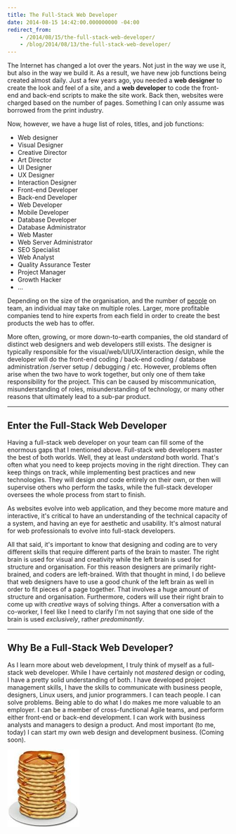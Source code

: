 ```yaml
---
title: The Full-Stack Web Developer
date: 2014-08-15 14:42:00.000000000 -04:00
redirect_from:
    - /2014/08/15/the-full-stack-web-developer/
    - /blog/2014/08/13/the-full-stack-web-developer/
---
```

The Internet has changed a lot over the years. Not just in the way we use it, but also in the way we build it. As a result, we have new job functions being created almost daily. Just a few years ago, you needed a **web designer** to create the look and feel of a site, and a **web developer** to code the front-end and back-end scripts to make the site work. Back then, websites were charged based on the number of pages. Something I can only assume was borrowed from the print industry.

Now, however, we have a huge list of roles, titles, and job functions:

- Web designer
- Visual Designer
- Creative Director
- Art Director
- UI Designer
- UX Designer
- Interaction Designer
- Front-end Developer
- Back-end Developer
- Web Developer
- Mobile Developer
- Database Developer
- Database Administrator
- Web Master
- Web Server Administrator
- SEO Specialist
- Web Analyst
- Quality Assurance Tester
- Project Manager
- Growth Hacker
- ...

Depending on the size of the organisation, and the number of [people](/blog/2014/07/30/people-are-not-resources/) on team, an individual may take on multiple roles. Larger, more profitable companies tend to hire experts from each field in order to create the best products the web has to offer.

More often, growing, or more down-to-earth companies, the old standard of distinct web designers and web developers still exists. The designer is typically responsible for the visual/web/UI/UX/interaction design, while the developer will do the front-end coding / back-end coding / database administration /server setup / debugging / etc. However, problems often arise when the two have to work together, but only one of them take responsibility for the project. This can be caused by miscommunication, misunderstanding of roles, misunderstanding of technology, or many other reasons that ultimately lead to a sub-par product.

___


##  Enter the Full-Stack Web Developer
Having a full-stack web developer on your team can fill some of the enormous gaps that I mentioned above. Full-stack web developers master the best of both worlds. Well, they at least *understand* both world. That's often what you need to keep projects moving in the right direction. They can keep things on track, while implementing best practices and new technologies. They will design *and* code entirely on their own, or then will supervise others who perform the tasks, while the full-stack developer oversees the whole process from start to finish.

As websites evolve into web application, and they become more mature and interactive, it's critical to have an understanding of the technical capacity of a system, and having an eye for aesthetic and usability. It's almost natural for web professionals to evolve into full-stack developers.

All that said, it's important to know that designing and coding are to very different skills that require different parts of the brain to master. The right brain is used for visual and creativity while the left brain is used for structure and organisation. For this reason designers are primarily right-brained, and coders are left-brained. With that thought in mind, I do believe that web designers have to use a good chunk of the left brain as well in order to fit pieces of a page together. That involves a huge amount of structure and organisation. Furthermore, coders will use their right brain to come up with *creative* ways of solving things. After a conversation with a co-worker, I feel like I need to clarify I'm not saying that one side of the brain is used *exclusively*, rather *predominantly*.

___


##  Why Be a Full-Stack Web Developer?
As I learn more about web development, I truly think of myself as a full-stack web developer. While I have certainly not *mastered* design or coding, I have a pretty solid understanding of both. I have developed project management skills, I have the skills to communicate with business people, designers, Linux users, and junior programmers. I can teach people. I can solve problems. Being able to do what I do makes me more valuable to an employer. I can be a member of cross-functional Agile teams, and perform either front-end or back-end development. I can work with business analysts and managers to design a product. And most important (to me, today) I can start my own web design and development business. (Coming soon).

![Full-Stack](/content/images/blog/2014/Aug/full-stack.jpg)

